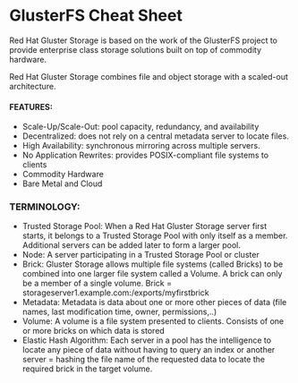 # GlusterFS Cheat Sheet

Red Hat Gluster Storage is based on the work of the GlusterFS project to provide enterprise class storage solutions built on top of commodity hardware.

Red Hat Gluster Storage combines file and object storage with a scaled-out architecture.

#### FEATURES:
- Scale-Up/Scale-Out:  pool capacity, redundancy, and availability
- Decentralized: does not rely on a central metadata server to locate files. 
- High Availability: synchronous mirroring across multiple servers. 
- No Application Rewrites: provides POSIX-compliant file systems to clients
- Commodity Hardware 
- Bare Metal and Cloud 

### TERMINOLOGY:
- Trusted Storage Pool: When a Red Hat Gluster Storage server first starts, it belongs to a Trusted Storage Pool with only itself as a member. Additional servers can be added later to form a larger pool.
- Node: A server participating in a Trusted Storage Pool or cluster
- Brick: Gluster Storage allows multiple file systems (called Bricks) to be combined into one larger file system called a Volume.
	A brick can only be a member of a single volume.
	Brick = storageserver1.example.com:/exports/myfirstbrick
- Metadata: Metadata is data about one or more other pieces of data (file names, last modification time, owner, permissions,..)
- Volume: A volume is a file system presented to clients. Consists of one or more bricks on which data is stored
- Elastic Hash Algorithm: Each server in a pool has the intelligence to locate any piece of data without having to query an index or another server = hashing the file name of the requested data to locate the required brick in the target volume.
